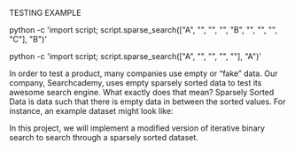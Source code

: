 TESTING EXAMPLE

python -c 'import script; script.sparse_search(["A", "", "", "", "B", "", "", "", "C"], "B")'

python -c 'import script; script.sparse_search(["A", "", "", "", ""], "A")'


In order to test a product, many companies use empty or “fake” data. Our company, Searchcademy, uses empty sparsely sorted data to test its awesome search engine. What exactly does that mean? Sparsely Sorted Data is data such that there is empty data in between the sorted values. For instance, an example dataset might look like:

In this project, we will implement a modified version of iterative binary search to search through a sparsely sorted dataset.
